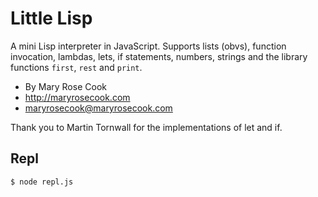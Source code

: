 # Little Lisp

A mini Lisp interpreter in JavaScript.  Supports lists (obvs), function invocation, lambdas, lets, if statements, numbers, strings and the library functions `first`, `rest` and `print`.

* By Mary Rose Cook
* http://maryrosecook.com
* maryrosecook@maryrosecook.com

Thank you to Martin Tornwall for the implementations of let and if.

## Repl

    $ node repl.js
